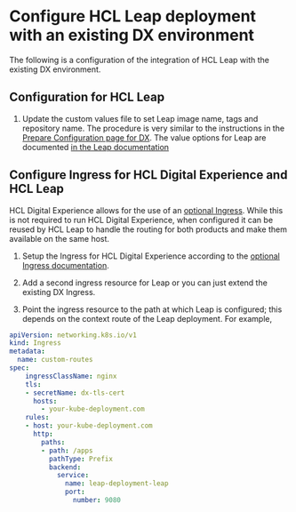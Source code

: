 # Configure HCL Leap deployment with an existing DX environment

The following is a configuration of the integration of HCL Leap with the existing DX environment.

## Configuration for HCL Leap

1. Update the custom values file to set Leap image name, tags and repository name. The procedure is very similar to the instructions in the [Prepare Configuration page for DX](../../../../deployment/install/container/helm_deployment/preparation/mandatory_tasks/prepare_configuration/). The value options for Leap are documented [in the Leap documentation](https://help.hcltechsw.com/Leap/9.3.2/deploy_container_kubernetes_openliberty.html)

## Configure Ingress for HCL Digital Experience and HCL Leap

HCL Digital Experience allows for the use of an [optional Ingress](../../../../deployment/install/container/helm_deployment/preparation/optional_tasks/optional-configure-ingress.md). While this is not required to run HCL Digital Experience, when configured it can be reused by HCL Leap to handle the routing for both products and make them available on the same host.

1. Setup the Ingress for HCL Digital Experience according to the [optional Ingress documentation](../../../../deployment/install/container/helm_deployment/preparation/optional_tasks/optional-configure-ingress.md).

2. Add a second ingress resource for Leap or you can just extend the existing DX Ingress.

3. Point the ingress resource to the path at which Leap is configured; this depends on the context route of the Leap deployment.
For example,
```yaml
apiVersion: networking.k8s.io/v1
kind: Ingress
metadata:
  name: custom-routes
spec:
    ingressClassName: nginx
    tls:
    - secretName: dx-tls-cert
      hosts:
        - your-kube-deployment.com
    rules:
    - host: your-kube-deployment.com
      http:
        paths:
        - path: /apps
          pathType: Prefix
          backend:
            service:
              name: leap-deployment-leap
              port:
                number: 9080
```
